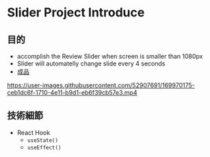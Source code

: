 # Slider Project Introduce

## 目的
  * accomplish the Review Slider when screen is smaller than 1080px
  * Slider will automatelly change slide every 4 seconds 
  * [成品](https://01-slider.netlify.app/)

https://user-images.githubusercontent.com/52907691/169970175-ceb1dc6f-1710-4e11-b9d1-eb6f39cb57e3.mp4



## 技術細節
  * React Hook
    * `useState()`
    * `useEffect()`
